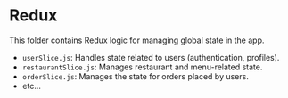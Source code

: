 # Redux

This folder contains Redux logic for managing global state in the app.

- `userSlice.js`: Handles state related to users (authentication, profiles).
- `restaurantSlice.js`: Manages restaurant and menu-related state.
- `orderSlice.js`: Manages the state for orders placed by users.
- etc...
